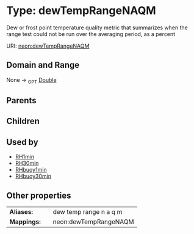 
# Type: dewTempRangeNAQM


Dew or frost point temperature quality metric that summarizes when the range test could not be run over the averaging period, as a percent

URI: [neon:dewTempRangeNAQM](https://data.neonscience.org/dewTempRangeNAQM)


## Domain and Range

None ->  <sub>OPT</sub> [Double](types/Double.md)

## Parents


## Children


## Used by

 * [RH1min](RH1min.md)
 * [RH30min](RH30min.md)
 * [RHbuoy1min](RHbuoy1min.md)
 * [RHbuoy30min](RHbuoy30min.md)

## Other properties

|  |  |  |
| --- | --- | --- |
| **Aliases:** | | dew temp range n a q m |
| **Mappings:** | | neon:dewTempRangeNAQM |

